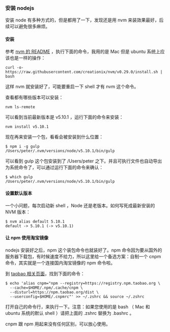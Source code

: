 ### 安装 nodejs

安装 node 有多种方式的，但是都用了一下，发现还是用 nvm 来装效果最好，后续可以避免很多麻烦。

#### 安装

参考 [nvm 的 README](https://github.com/creationix/nvm) ，执行下面的命令，我用的是 Mac 但是 ubuntu 系统上应该也是一样的操作：

```
curl -o- https://raw.githubusercontent.com/creationix/nvm/v0.29.0/install.sh | bash

```
这样 nvm 就安装好了，可能要重启一下 shell 才有 nvm 这个命令。

查看都有哪些版本可以安装：

```
nvm ls-remote

```
可以看到当前最新版本是 v5.10.1 ，运行下面的命令来安装：

```
nvm install v5.10.1

```
现在再来安装一个包，看看会被安装到什么位置：

```
$ npm i -g gulp
/Users/peter/.nvm/versions/node/v5.10.1/bin/gulp

```
可以看到 gulp 这个包安装到了 /Users/peter 之下。并且可执行文件也自动导出为系统命令了，可以通过运行下面的命令来确认：

```
$ which gulp
/Users/peter/.nvm/versions/node/v5.10.1/bin/gulp

```
#### 设置默认版本

一个小问题，每次启动新 shell ，Node 还是老版本。如何写死成最新安装的 NVM 版本：

```
$ nvm alias default 5.10.1
default -> 5.10.1 (-> v5.10.1)

```
#### 让 npm 使用淘宝镜像

nodejs 安装好之后，npm 这个装包命令也就装好了。npm 命令因为要从国外的服务器下载包，有时候速度不给力，所以这里给一个备选方案：自制一个 cnpm 命令，其实就是一个连接国内淘宝镜像的 npm 命令啦。

到 [taobao 相关页面](https://npm.taobao.org/)，找到下面的命令：

```
$ echo 'alias cnpm="npm --registry=https://registry.npm.taobao.org \
  --cache=$HOME/.npm/.cache/cnpm \
  --disturl=https://npm.taobao.org/dist \
  --userconfig=$HOME/.cnpmrc"' >> ~/.zshrc && source ~/.zshrc

```
打开自己的命令行，来执行一下。注意：如果您使用的是 bash （ Mac 和 ubuntu 系统的默认 shell ）请把上面的 .zshrc 替换为 .bashrc 。

cnpm 跟 npm 用起来没有任何区别，可以放心使用。
